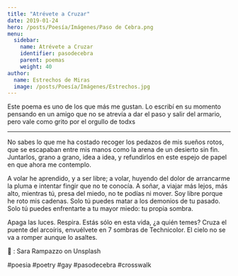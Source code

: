 ```yaml
---
title: "Atrévete a Cruzar"
date: 2019-01-24
hero: /posts/Poesía/Imágenes/Paso de Cebra.png
menu:
  sidebar:
    name: Atrévete a Cruzar
    identifier: pasodecebra
    parent: poemas
    weight: 40
author:
  name: Estrechos de Miras
  image: /posts/Poesía/Imágenes/Estrechos.jpg
---
```


Este poema es uno de los que más me gustan. Lo escribí en su momento pensando en un amigo que no se atrevía a dar el paso y salir del armario, pero vale como grito por el orgullo de todxs

---

No sabes lo que me ha costado recoger los pedazos de mis sueños rotos, que se escapaban entre mis manos como la arena de un desierto sin fin. Juntarlos, grano a grano, idea a idea, y refundirlos en este espejo de papel en que ahora me contemplo.

A volar he aprendido, y a ser libre; a volar, huyendo del dolor de arrancarme la pluma e intentar fingir que no te conocía. A soñar, a viajar más lejos, más alto, mientras tú, presa del miedo, no te podías ni mover. Soy libre porque he roto mis cadenas. Solo tú puedes matar a los demonios de tu pasado. Solo tú puedes enfrentarte a tu mayor miedo: tu propia sombra.

Apaga las luces. Respira. Estás sólo en esta vida, ¿a quién temes? Cruza el puente del arcoíris, envuélvete en 7 sombras de Technicolor. El cielo no se va a romper aunque lo asaltes.

📸 : Sara Rampazzo on Unsplash

#poesia #poetry #gay #pasodecebra #crosswalk
